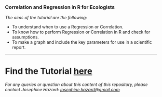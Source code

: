 ### Correlation and Regression in R for Ecologists

*The aims of the tutorial are the following:* 

- To understand when to use a Regression or Correlation.
- To know how to perform Regression or Correlation in R and check for assumptions.
- To make a graph and include the key parameters for use in a scientific report. 

----
# Find the Tutorial [here](https://eddatascienceees.github.io/tutorial-Josephine-Hazard/)


*For any queries or question about this content of this repository, please contact Josephine Hazard: josephine.hazard@gmail.com*
